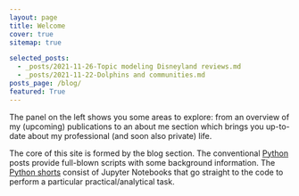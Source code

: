 ```yaml
---
layout: page
title: Welcome
cover: true
sitemap: true

selected_posts:
  - _posts/2021-11-26-Topic modeling Disneyland reviews.md
  - _posts/2021-11-22-Dolphins and communities.md
posts_page: /blog/
featured: True
---
```

The panel on the left shows you some areas to explore: from an overview of my (upcoming) publications to an about me section which brings you up-to-date about my professional (and soon also private) life.

The core of this site is formed by the blog section. The conventional [Python](https://renswilderom.github.io/blog/python/) posts provide full-blown scripts with some background information. The [Python shorts](https://renswilderom.github.io/blog/python-shorts/) consist of Jupyter Notebooks that go straight to the code to perform a particular practical/analytical task.






<!-- ![home](/assets/img/home_2.jpeg) -->

<!-- <p align="center">
<img src="/assets/img/home_3.jpeg" alt="Carpathian" width="600" height="600" />
</p>

Photo by the author, Carpathian mountains, Ukraine, 2021. -->
